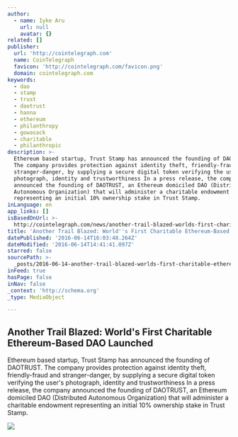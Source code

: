 ```yaml
---
author:
  - name: Iyke Aru
    url: null
    avatar: {}
related: []
publisher:
  url: 'http://cointelegraph.com'
  name: CoinTelegraph
  favicon: 'http://cointelegraph.com/favicon.png'
  domain: cointelegraph.com
keywords:
  - dao
  - stamp
  - trust
  - daotrust
  - hanna
  - ethereum
  - philanthropy
  - gowasack
  - charitable
  - philanthropic
description: >-
  Ethereum based startup, Trust Stamp has announced the founding of DAOTRUST.
  The company provides protection against identity theft, friendly-fraud and
  stranger-danger, by supplying a secure digital token verifying the user's
  photograph, identity and trustworthiness In a press release, the company
  announced the founding of DAOTRUST, an Ethereum domiciled DAO (Distributed
  Autonomous Organization) that will administer a charitable endowment
  representing an initial 10% ownership stake in Trust Stamp.
inLanguage: en
app_links: []
isBasedOnUrl: >-
  http://cointelegraph.com/news/another-trail-blazed-worlds-first-charitable-ethereum-based-dao-launched
title: 'Another Trail Blazed: World''s First Charitable Ethereum-Based DAO Launched'
datePublished: '2016-06-14T16:03:48.264Z'
dateModified: '2016-06-14T14:41:41.097Z'
starred: false
sourcePath: >-
  _posts/2016-06-14-another-trail-blazed-worlds-first-charitable-ethereum-base.md
inFeed: true
hasPage: false
inNav: false
_context: 'http://schema.org'
_type: MediaObject

---
```

<article style=""><h1>Another Trail Blazed: World's First Charitable Ethereum-Based DAO Launched</h1><p>Ethereum based startup, Trust Stamp has announced the founding of DAOTRUST. The company provides protection against identity theft, friendly-fraud and stranger-danger, by supplying a secure digital token verifying the user's photograph, identity and trustworthiness In a press release, the company announced the founding of DAOTRUST, an Ethereum domiciled DAO (Distributed Autonomous Organization) that will administer a charitable endowment representing an initial 10% ownership stake in Trust Stamp.</p><img src="http://cointelegraph.com/images/725_aHR0cDovL2NvaW50ZWxlZ3JhcGguY29tL3N0b3JhZ2UvdXBsb2Fkcy92aWV3L2I1YzRjYzNmZjlmMGY5ZTI4ZjEyYjIyM2FmOTc1M2U5LnBuZw==.jpg" /></article>